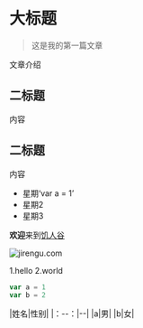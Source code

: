 # 大标题
> 这是我的第一篇文章

文章介绍

## 二标题

内容

## 二标题

内容

- 星期‘var a = 1’
- 星期2
- 星期3

**欢迎**来到[饥人谷](http://jirengu.com)

![jirengu.com](https://jirengu.com/addons/theme/stv1/_static/app/index-new/imgs/talk.png)

1.hello
2.world

```javascript
var a = 1
var b = 2
```

|姓名|性别|
|：--：|--|
|a|男|
|b|女|

